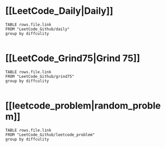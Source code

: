 # [[LeetCode_Daily|Daily]]


```dataview
TABLE rows.file.link 
FROM "LeetCode_Github/daily"
group by diffculity


```

# [[LeetCode_Grind75|Grind 75]]


```dataview
TABLE rows.file.link 
FROM "LeetCode_Github/grind75"
group by diffculity


```
# [[leetcode_problem|random_problem]]


```dataview
TABLE rows.file.link 
FROM "LeetCode_Github/leetcode_problem"
group by diffculity


```

